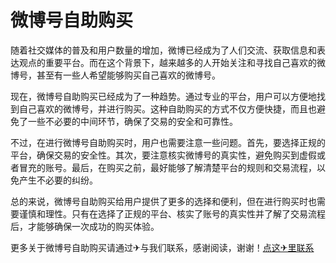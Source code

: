 # 微博号自助购买

随着社交媒体的普及和用户数量的增加，微博已经成为了人们交流、获取信息和表达观点的重要平台。而在这个背景下，越来越多的人开始关注和寻找自己喜欢的微博号，甚至有一些人希望能够购买自己喜欢的微博号。

现在，微博号自助购买已经成为了一种趋势。通过专业的平台，用户可以方便地找到自己喜欢的微博号，并进行购买。这种自助购买的方式不仅方便快捷，而且也避免了一些不必要的中间环节，确保了交易的安全和可靠性。

不过，在进行微博号自助购买时，用户也需要注意一些问题。首先，要选择正规的平台，确保交易的安全性。其次，要注意核实微博号的真实性，避免购买到虚假或者冒充的账号。最后，在购买之前，最好能够了解清楚平台的规则和交易流程，以免产生不必要的纠纷。

总的来说，微博号自助购买给用户提供了更多的选择和便利，但在进行购买时也需要谨慎和理性。只有在选择了正规的平台、核实了账号的真实性并了解了交易流程后，才能够确保一次成功的购买体验。

更多关于微博号自助购买请通过✈与我们联系，感谢阅读，谢谢！[点这✈里联系](https://gg.k02.cc)